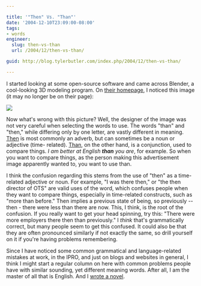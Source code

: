 ```yaml
---

title: '"Then" Vs. "Than"'
date: '2004-12-10T23:09:00-08:00'
tags:
- words
engineer:
  slug: then-vs-than
  url: /2004/12/then-vs-than/

guid: http://blog.tylerbutler.com/index.php/2004/12/then-vs-than/

---
```


I started looking at some open-source software and came across Blender, a
cool-looking 3D modeling program. On [their homepage][1], I noticed this image
(it may no longer be on their page):

  
![][2]

  
Now what's wrong with this picture? Well, the designer of the image was not
very careful when selecting the words to use. The words "than" and "then,"
while differing only by one letter, are vastly different in meaning. [Then][3]
is most commonly an adverb, but can sometimes be a noun or adjective (time-
related). [Than][4], on the other hand, is a conjunction, used to compare
things. _I am better at English **than** you are_, for example. So when you
want to compare things, as the person making this advertisement image
apparently wanted to, you want to use than.

  
I think the confusion regarding this stems from the use of "then" as a time-
related adjective or noun. For example, "I was there then," or "the then
director of OTS" are valid uses of the word, which confuses people when they
want to compare things, especially in time-related constructs, such as "more
than before." Then implies a previous state of being, so previously -- then -
there were less than there are now. This, I think, is the root of the
confusion. If you really want to get your head spinning, try this: "There were
more employers there then than previously." I _think_ that's grammatically
correct, but many people seem to get this confused. It could also be that they
are often pronounced similarly if not exactly the same, so drill yourself on
it if you're having problems remembering.

  
Since I have noticed some common grammatical and language-related mistakes at
work, in the IPRO, and just on blogs and websites in general, I think I might
start a regular column on here with common problems people have with similar
sounding, yet different meaning words. After all, I am the master of all that
is English. And I [wrote a novel][5].

   [1]: http://www.blender3d.org/ (Blender looks pretty cool.  Too bad I don't have any artistic skills...)
   [2]: /SiteCollectionImages/Post%20Images/then%20than.jpg
   [3]: http://dictionary.reference.com/search?q=then (Check the meaning of then at dictionary.com.)
   [4]: http://dictionary.reference.com/search?q=than (Check the meaning of than at dictionary.com.)
   [5]: /tag/novel (Check out Knot, the novel I wrote as part of NaNoWriMo)
